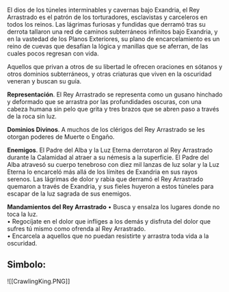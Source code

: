 El dios de los túneles interminables y cavernas bajo Exandria, el Rey Arrastrado es el patrón de los torturadores, esclavistas y carceleros en todos los reinos. Las lágrimas furiosas y fundidas que derramó tras su derrota tallaron una red de caminos subterráneos infinitos bajo Exandria, y en la vastedad de los Planos Exteriores, su plano de encarcelamiento es un reino de cuevas que desafían la lógica y manillas que se aferran, de las cuales pocos regresan con vida.

Aquellos que privan a otros de su libertad le ofrecen oraciones en sótanos y otros dominios subterráneos, y otras criaturas que viven en la oscuridad veneran y buscan su guía.

**Representación**. El Rey Arrastrado se representa como un gusano hinchado y deformado que se arrastra por las profundidades oscuras, con una cabeza humana sin pelo que grita y tres brazos que se abren paso a través de la roca sin luz.

**Dominios Divinos**. A muchos de los clérigos del Rey Arrastrado se les otorgan poderes de Muerte o Engaño.

**Enemigos**. El Padre del Alba y la Luz Eterna derrotaron al Rey Arrastrado durante la Calamidad al atraer a su némesis a la superficie. El Padre del Alba atravesó su cuerpo tenebroso con diez mil lanzas de luz solar y la Luz Eterna lo encarceló más allá de los límites de Exandria en sus rayos serenos. Las lágrimas de dolor y rabia que derramó el Rey Arrastrado quemaron a través de Exandria, y sus fieles huyeron a estos túneles para escapar de la luz sagrada de sus enemigos.

**Mandamientos del Rey Arrastrado** 
	• Busca y ensalza los lugares donde no toca la luz. <br>
	• Regocíjate en el dolor que infliges a los demás y disfruta del dolor que sufres tú mismo como ofrenda al Rey Arrastrado. <br>
	• Encarcela a aquellos que no puedan resistirte y arrastra toda vida a la oscuridad.

## Simbolo:

![[CrawlingKing.PNG]]